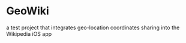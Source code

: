 # GeoWiki
a test project that integrates geo-location coordinates sharing into the Wikipedia iOS app
